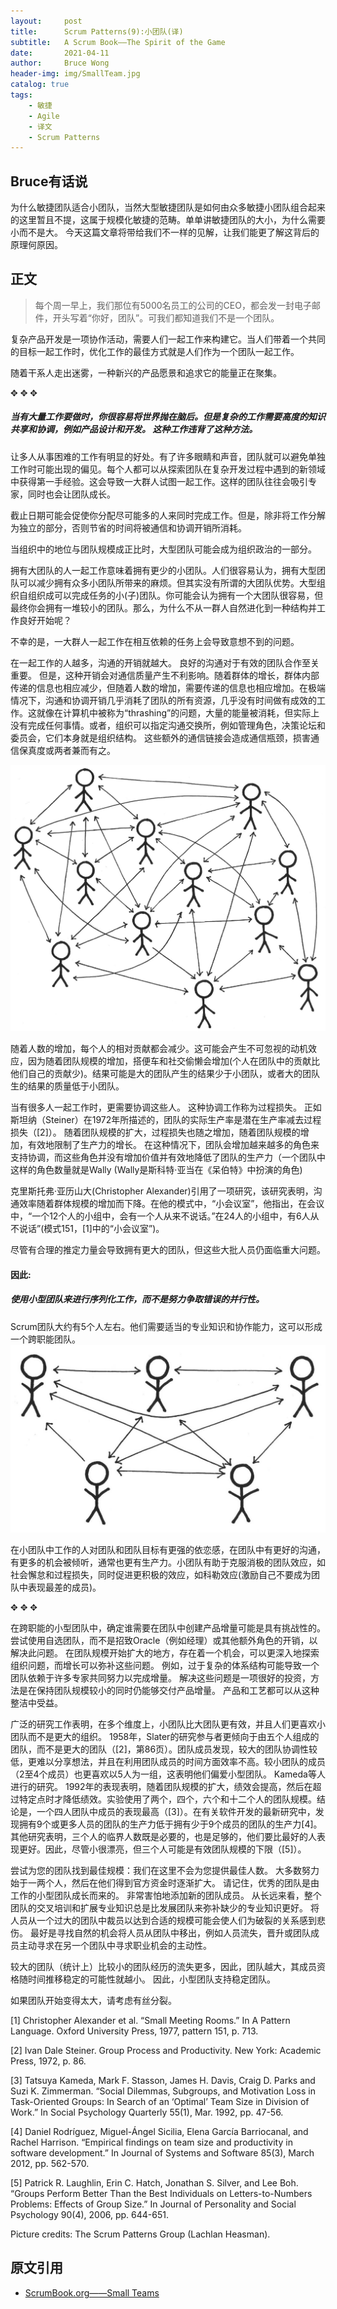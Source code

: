 ```yaml
---
layout:     post
title:      Scrum Patterns(9):小团队(译)
subtitle:   A Scrum Book——The Spirit of the Game
date:       2021-04-11
author:     Bruce Wong
header-img: img/SmallTeam.jpg  
catalog: true
tags:
    - 敏捷
    - Agile
    - 译文
    - Scrum Patterns
---
```


##  Bruce有话说   
为什么敏捷团队适合小团队，当然大型敏捷团队是如何由众多敏捷小团队组合起来的这里暂且不提，这属于规模化敏捷的范畴。单单讲敏捷团队的大小，为什么需要小而不是大。
今天这篇文章将带给我们不一样的见解，让我们能更了解这背后的原理何原因。  

## 正文   

> 每个周一早上，我们那位有5000名员工的公司的CEO，都会发一封电子邮件，开头写着“你好，团队”。可我们都知道我们不是一个团队。  

复杂产品开发是一项协作活动，需要人们一起工作来构建它。当人们带着一个共同的目标一起工作时，优化工作的最佳方式就是人们作为一个团队一起工作。  

随着干系人走出迷雾，一种新兴的产品愿景和追求它的能量正在聚集。  

✥       ✥       ✥ 

##### 当有大量工作要做时，你很容易将世界抛在脑后。但是复杂的工作需要高度的知识共享和协调，例如产品设计和开发。 这种工作违背了这种方法。  

让多人从事困难的工作有明显的好处。有了许多眼睛和声音，团队就可以避免单独工作时可能出现的偏见。每个人都可以从探索团队在复杂开发过程中遇到的新领域中获得第一手经验。这会导致一大群人试图一起工作。这样的团队往往会吸引专家，同时也会让团队成长。 

截止日期可能会促使你分配尽可能多的人来同时完成工作。但是，除非将工作分解为独立的部分，否则节省的时间将被通信和协调开销所消耗。  

当组织中的地位与团队规模成正比时，大型团队可能会成为组织政治的一部分。  

拥有大团队的人一起工作意味着拥有更少的小团队。人们很容易认为，拥有大型团队可以减少拥有众多小团队所带来的麻烦。但其实没有所谓的大团队优势。大型组织自组织成可以完成任务的小(子)团队。你可能会认为拥有一个大团队很容易，但最终你会拥有一堆较小的团队。那么，为什么不从一群人自然进化到一种结构并工作良好开始呢？  

不幸的是，一大群人一起工作在相互依赖的任务上会导致意想不到的问题。  

在一起工作的人越多，沟通的开销就越大。 良好的沟通对于有效的团队合作至关重要。 但是，这种开销会对通信质量产生不利影响。随着群体的增长，群体内部传递的信息也相应减少，但随着人数的增加，需要传递的信息也相应增加。在极端情况下，沟通和协调开销几乎消耗了团队的所有资源，几乎没有时间做有成效的工作。这就像在计算机中被称为“thrashing”的问题，大量的能量被消耗，但实际上没有完成任何事情。或者，组织可以指定沟通交换所，例如管理角色，决策论坛和委员会，它们本身就是组织结构。 这些额外的通信链接会造成通信瓶颈，损害通信保真度或两者兼而有之。  

![smallteam_Pre.jpg](/img/scrum/SmallTeam_Pre.jpg) 

随着人数的增加，每个人的相对贡献都会减少。这可能会产生不可忽视的动机效应，因为随着团队规模的增加，搭便车和社交偷懒会增加(个人在团队中的贡献比他们自己的贡献少)。结果可能是大的团队产生的结果少于小团队，或者大的团队生的结果的质量低于小团队。  

当有很多人一起工作时，更需要协调这些人。 这种协调工作称为过程损失。 正如斯坦纳（Steiner）在1972年所描述的，团队的实际生产率是潜在生产率减去过程损失（[2]）。 随着团队规模的扩大，过程损失也随之增加，随着团队规模的增加，有效地限制了生产力的增长。 在这种情况下，团队会增加越来越多的角色来支持协调，而这些角色并没有增加价值并有效地降低了团队的生产力（一个团队中这样的角色数量就是Wally (Wally是斯科特·亚当在《呆伯特》中扮演的角色)  

克里斯托弗·亚历山大(Christopher Alexander)引用了一项研究，该研究表明，沟通效率随着群体规模的增加而下降。在他的模式中，“小会议室”，他指出，在会议中，“一个12个人的小组中，会有一个人从来不说话。”在24人的小组中，有6人从不说话”(模式151，[1]中的“小会议室”)。  

尽管有合理的推定力量会导致拥有更大的团队，但这些大批人员仍面临重大问题。  

#### 因此:  

##### 使用小型团队来进行序列化工作，而不是努力争取错误的并行性。  

Scrum团队大约有5个人左右。他们需要适当的专业知识和协作能力，这可以形成一个跨职能团队。  
![smallteam_Post.jpg](/img/scrum/SmallTeam_Post.jpg) 

在小团队中工作的人对团队和团队目标有更强的依恋感，在团队中有更好的沟通，有更多的机会被倾听，通常也更有生产力。小团队有助于克服消极的团队效应，如社会懈怠和过程损失，同时促进更积极的效应，如科勒效应(激励自己不要成为团队中表现最差的成员)。  

✥       ✥       ✥  

在跨职能的小型团队中，确定谁需要在团队中创建产品增量可能是具有挑战性的。 尝试使用自选团队，而不是招致Oracle（例如经理）或其他额外角色的开销，以解决此问题。 在团队规模开始扩大的地方，存在着一个机会，可以更深入地探索组织问题，而增长可以弥补这些问题。 例如，过于复杂的体系结构可能导致一个团队依赖于许多专家共同努力以完成增量。 解决这些问题是一项很好的投资，方法是在保持团队规模较小的同时仍能够交付产品增量。 产品和工艺都可以从这种整洁中受益。

广泛的研究工作表明，在多个维度上，小团队比大团队更有效，并且人们更喜欢小团队而不是更大的组织。 1958年，Slater的研究参与者更倾向于由五个人组成的团队，而不是更大的团队（[2]，第86页）。团队成员发现，较大的团队协调性较低，更难以分享想法，并且在利用团队成员的时间方面效率不高。较小团队的成员（2至4个成员）也更喜欢以5人为一组，这表明他们偏爱小型团队。 Kameda等人进行的研究。 1992年的表现表明，随着团队规模的扩大，绩效会提高，然后在超过特定点时才降低绩效。实验使用了两个，四个，六个和十二个人的团队规模。结论是，一个四人团队中成员的表现最高（[3]）。在有关软件开发的最新研究中，发现拥有9个或更多人员的团队的生产力低于拥有少于9个成员的团队的生产力[4]。其他研究表明，三个人的临界人数既是必要的，也是足够的，他们要比最好的人表现更好。因此，尽管小很漂亮，但三个人可能是有效团队规模的下限（[5]）。  

尝试为您的团队找到最佳规模：我们在这里不会为您提供最佳人数。 大多数努力始于一两个人，然后在他们得到官方资金时逐渐扩大。 请记住，优秀的团队是由工作的小型团队成长而来的。 非常害怕地添加新的团队成员。 从长远来看，整个团队的交叉培训和扩展专业知识总是比发展团队来弥补缺少的专业知识更好。 将人员从一个过大的团队中裁员以达到合适的规模可能会使人们为破裂的关系感到悲伤。 最好是寻找自然的机会将人员从团队中移出，例如人员流失，晋升或团队成员主动寻求在另一个团队中寻求职业机会的主动性。  


较大的团队（统计上）比较小的团队经历的流失更多，因此，团队越大，其成员资格随时间推移稳定的可能性就越小。 因此，小型团队支持稳定团队。  

如果团队开始变得太大，请考虑有丝分裂。  

[1] Christopher Alexander et al. “Small Meeting Rooms.” In A Pattern Language. Oxford University Press, 1977, pattern 151, p. 713.

[2] Ivan Dale Steiner. Group Process and Productivity. New York: Academic Press, 1972, p. 86.

[3] Tatsuya Kameda, Mark F. Stasson, James H. Davis, Craig D. Parks and Suzi K. Zimmerman. “Social Dilemmas, Subgroups, and Motivation Loss in Task-Oriented Groups: In Search of an ‘Optimal’ Team Size in Division of Work.” In Social Psychology Quarterly 55(1), Mar. 1992, pp. 47-56.

[4] Daniel Rodríguez, Miguel-Ángel Sicilia, Elena García Barriocanal, and Rachel Harrison. “Empirical findings on team size and productivity in software development.” In Journal of Systems and Software 85(3), March 2012, pp. 562-570.

[5] Patrick R. Laughlin, Erin C. Hatch, Jonathan S. Silver, and Lee Boh. “Groups Perform Better Than the Best Individuals on Letters-to-Numbers Problems: Effects of Group Size.” In Journal of Personality and Social Psychology 90(4), 2006, pp. 644-651.

Picture credits: The Scrum Patterns Group (Lachlan Heasman).

## 原文引用
- [ScrumBook.org——Small Teams](http://scrumbook.org.datasenter.no/product-organization-pattern-language/development-team/small-teams.html)
